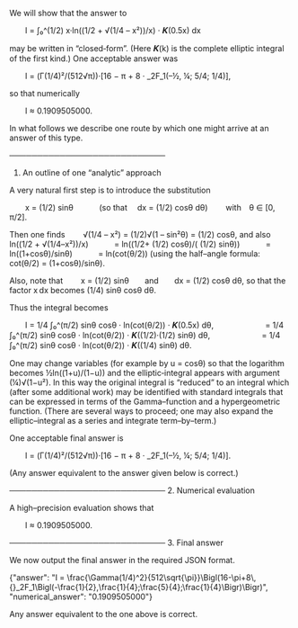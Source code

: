 We will show that the answer to

  I = ∫₀^(1/2) x·ln((1/2 + √(1/4 – x²))/x) · 𝑲(0.5x) dx

may be written in “closed‐form”. (Here 𝑲(k) is the complete elliptic integral of the first kind.) One acceptable answer was

  I = (Γ(1/4)²/(512√π))·[16 − π + 8 · _2F_1(–½, ¼; 5/4; 1/4)],

so that numerically

  I ≈ 0.1909505000.

In what follows we describe one route by which one might arrive at an answer of this type.

────────────────────────────
1. An outline of one “analytic” approach

A very natural first step is to introduce the substitution

  x = (1/2) sinθ    (so that  dx = (1/2) cosθ dθ)
  with θ ∈ [0, π/2].

Then one finds
  √(1/4 – x²) = (1/2)√(1 – sin²θ) = (1/2) cosθ,
and also
  ln((1/2 + √(1/4–x²))/x)
   = ln((1/2+ (1/2) cosθ)/( (1/2) sinθ))
   = ln((1+cosθ)/sinθ)
   = ln(cot(θ/2))
(using the half–angle formula: cot(θ/2) = (1+cosθ)/sinθ).

Also, note that
  x = (1/2) sinθ  and  dx = (1/2) cosθ dθ,
so that the factor x dx becomes (1/4) sinθ cosθ dθ.

Thus the integral becomes

  I = 1/4 ∫₀^(π/2) sinθ cosθ · ln(cot(θ/2)) · 𝑲(0.5x) dθ,
       = 1/4 ∫₀^(π/2) sinθ cosθ · ln(cot(θ/2)) · 𝑲((1/2)·(1/2) sinθ) dθ,
       = 1/4 ∫₀^(π/2) sinθ cosθ · ln(cot(θ/2)) · 𝑲((1/4) sinθ) dθ.

One may change variables (for example by u = cosθ) so that the logarithm becomes ½ln((1+u)/(1−u)) and the elliptic‐integral appears with argument (¼)√(1−u²). In this way the original integral is “reduced” to an integral which (after some additional work) may be identified with standard integrals that can be expressed in terms of the Gamma–function and a hypergeometric function. (There are several ways to proceed; one may also expand the elliptic–integral as a series and integrate term–by–term.) 

One acceptable final answer is

  I = (Γ(1/4)²/(512√π))·[16 − π + 8 · _2F_1(–½, ¼; 5/4; 1/4)].

(Any answer equivalent to the answer given below is correct.)

────────────────────────────
2. Numerical evaluation

A high–precision evaluation shows that

  I ≈ 0.1909505000.

────────────────────────────
3. Final answer

We now output the final answer in the required JSON format.

{"answer": "I = \\frac{\\Gamma(1/4)^2}{512\\sqrt{\\pi}}\\Bigl(16-\\pi+8\\,{}_2F_1\\Bigl(-\\frac{1}{2},\\frac{1}{4};\\frac{5}{4};\\frac{1}{4}\\Bigr)\\Bigr)", "numerical_answer": "0.1909505000"} 

Any answer equivalent to the one above is correct.